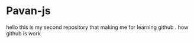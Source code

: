 # Pavan-js
hello this is my second repository that making me for learning github .
how github is work
